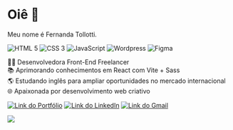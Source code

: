 # Oiê 👋 

Meu nome é Fernanda Tollotti.

![HTML 5](https://img.shields.io/badge/HTML5-333333?style=for-the-badge&logo=html5)
![CSS 3](https://img.shields.io/badge/CSS3-333333?style=for-the-badge&logo=css3&logoColor=1572B6)
![JavaScript](https://img.shields.io/badge/JavaScript-333333?style=for-the-badge&logo=javascript)
![Wordpress](https://img.shields.io/badge/Wordpress-333333?style=for-the-badge&logo=wordpress)
![Figma](https://img.shields.io/badge/Figma-333333?style=for-the-badge&logo=figma)

👩‍💻 Desenvolvedora Front-End Freelancer  
📚 Aprimorando conhecimentos em React com Vite + Sass  
🌎 Estudando inglês para ampliar oportunidades no mercado internacional  
🌐 Apaixonada por desenvolvimento web criativo

[![Link do Portfólio](https://img.shields.io/badge/Portfólio-b702ff?style=for-the-badge)](https://fernandatollotti.com.br)
[![Link do LinkedIn](https://img.shields.io/badge/LinkedIn-b702ff?style=for-the-badge)](https://www.linkedin.com/in/fernanda-tollotti)
[![Link do Gmail](https://img.shields.io/badge/Gmail-b702ff?style=for-the-badge)](mailto:fernandatollotti@gmail.com)

<img src="https://github-readme-stats.vercel.app/api/top-langs/?username=fernandatollotti&layout=compact&hide_border=true&title_color=9A5AF2&text_color=fff&bg_color=0d1117" />
